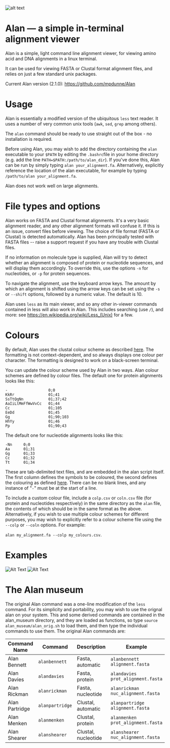 ![alt text](http://empede.co.uk/imgrepos/Alan_head.png? "Alan header")


# Alan — a simple in-terminal alignment viewer

Alan is a simple, light command line alignment viewer, for viewing amino acid and DNA alignments in a linux terminal.

It can be used for viewing FASTA or Clustal format alignment files, and relies on just a few standard unix packages.

Current Alan version (2.1.0): https://github.com/mpdunne/Alan


Usage
=====

Alan is essentially a modified version of the ubiquitous ```less``` text reader. It uses a number of very common unix tools (```awk```, ```sed```, ```grep``` among others).

The ```alan``` command should be ready to use straight out of the box - no installation is required.

Before using Alan, you may wish to add the directory containing the ```alan``` executable to your ```$PATH``` by editing the ```.bashrc```file in your home directory (e.g. add the line ```PATH=$PATH:/path/to/alan_dir```). If you've done this, Alan can be run by simply typing ```alan your_alignment.fa```. Alternatively, explicitly reference the location of the alan executable, for example by typing ```/path/to/alan your_alignment.fa```.

Alan does not work well on large alignments.

File types and options
======================

Alan works on FASTA and Clustal format alignments. It's a very basic alignment reader, and any other alignment formats will confuse it. If this is an issue, convert files before viewing. The choice of file format (FASTA or Clustal) is detected automatically. Alan has been principally tested with FASTA files -- raise a support request if you have any trouble with Clustal files.

If no information on molecule type is supplied, Alan will try to detect whether an alignment is composed of protein or nucleotide sequences, and will display them accordingly. To override this, use the options ```-n``` for nucleotides, or ```-p``` for protein sequences.

To navigate the alignment, use the keyboard arrow keys. The amount by which an alignment is shifted using the arrow keys can be set using the ```-s``` or ```--shift``` options, followed by a numeric value. The default is 10.

Alan uses ```less``` as its main viewer, and so any other in-viewer commands contained in less will also work in Alan. This includes searching (use ```/```), and more: see https://en.wikipedia.org/wiki/Less_(Unix) for a few.

Colours
=======
By default, Alan uses the clustal colour scheme as described [here](http://www.jalview.org/help/html/colourSchemes/clustal.html). The formatting is not context-dependent, and so always displays one colour per character. The formatting is designed to work on a black-screen terminal.

You can update the colour scheme used by Alan in two ways. Alan colour schemes are defined by colour files. The default one for protein alignments looks like this:

```
-                  0;0
KkRr               01;41
SsTtQqNn           01;37;42
AaIiLlMmFfWwVvCc   01;44
Cc                 01;105
EeDd               01;45
Gg                 01;90;103
HhYy               01;46
Pp                 01;90;43
```

The default one for nucleotide alignments looks like this:

```
-Nn     0;0
Aa      01;31
Gg      01;33
Cc      01;32
Tt      01;34
```

These are tab-delimited text files, and are embedded in the alan script itself. The first column defines the symbols to be coloured, the second defines the colouring as defined [here](http://misc.flogisoft.com/bash/tip_colors_and_formatting). There can be no blank lines, and any instance of "```-```" must be at the start of a line.

To include a custom colour file, include a ```colp.csv``` or ```coln.csv``` file (for protein and nucleotides respectively) in the same directory as the ```alan``` file, the contents of which should be in the same format as the above. Alternatively, if you wish to use multiple colour schemes for different purposes, you may wish to explicitly refer to a colour scheme file using the ```--colp``` or ```--coln``` options. For example:

```alan my_alignment.fa --colp my_colours.csv```. 

Examples
=====

![Alt Text](http://empede.co.uk/imgrepos/aa.png "Alan Davies")
![Alt Text](http://empede.co.uk/imgrepos/cds.png "Alan Rickman")


The Alan museum
===============

The original Alan command was a one-line modification of the ```less ``` command. For its simplicity and portability, you may wish to use the orignal alan on your system. This and some derived commands are contained in the alan_museum directory, and they are loaded as functions, so type ```source alan_museum/alan_orig.sh``` to load them, and then type the individual commands to use them. The original Alan commands are:


| Command Name   | Command         | Description           | Example                               |
|----------------|-----------------|-----------------------| --------------------------------------|
| Alan Bennett   | `alanbennett`   | Fasta, automatic      | ```alanbennett alignment.fasta```     |
| Alan Davies    | `alandavies`    | Fasta, protein        | ```alandavies prot_alignment.fasta``` |
| Alan Rickman   | `alanrickman`   | Fasta, nucleotide     | ```alanrickman nuc_alignment.fasta``` |
| Alan Partridge | `alanpartridge` | Clustal, automatic    | ```alanpartridge alignment.fasta```   |
| Alan Menken    | `alanmenken`    | Clustal, protein      | ```alanmenken prot_alignment.fasta``` |
| Alan Shearer   | `alanshearer`   | Clustal, nucleotide   | ```alanshearer nuc_alignment.fasta``` |
